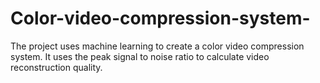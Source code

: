 # Color-video-compression-system-

The project uses machine learning to create a color video compression system.
It uses the peak signal to noise ratio to calculate video reconstruction quality.

